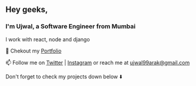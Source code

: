 
## Hey geeks,

### I'm Ujwal, a Software Engineer from Mumbai

I work with react, node and django

🧾 Chekout my [Portfolio](https://rootuj99.github.io/)

📫 Follow me on [Twitter](https://twitter.com/rootuj99) | [Instagram](https://www.instagram.com/rootuj) or reach me at ujwal99arak@gmail.com

Don't forget to check my projects down below ⬇️

